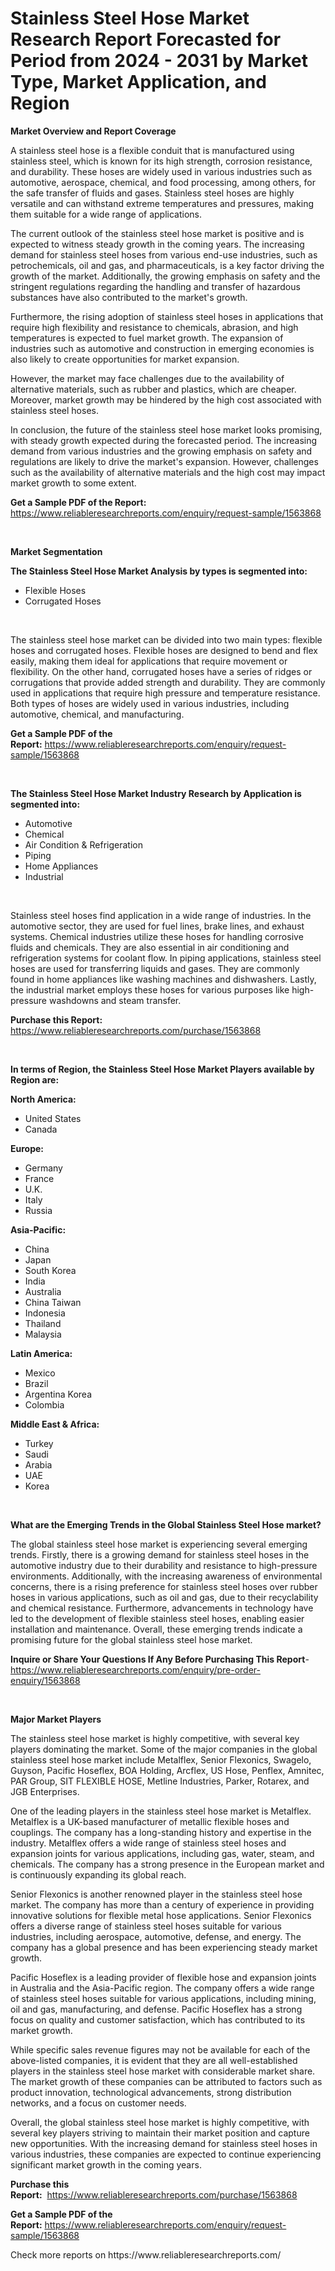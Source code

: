 <p><h1>Stainless Steel Hose Market Research Report Forecasted for Period from 2024 -  2031 by Market Type, Market Application, and Region</h1></p><p><strong>Market Overview and Report Coverage</strong></p>
<p><p>A stainless steel hose is a flexible conduit that is manufactured using stainless steel, which is known for its high strength, corrosion resistance, and durability. These hoses are widely used in various industries such as automotive, aerospace, chemical, and food processing, among others, for the safe transfer of fluids and gases. Stainless steel hoses are highly versatile and can withstand extreme temperatures and pressures, making them suitable for a wide range of applications.</p><p>The current outlook of the stainless steel hose market is positive and is expected to witness steady growth in the coming years. The increasing demand for stainless steel hoses from various end-use industries, such as petrochemicals, oil and gas, and pharmaceuticals, is a key factor driving the growth of the market. Additionally, the growing emphasis on safety and the stringent regulations regarding the handling and transfer of hazardous substances have also contributed to the market's growth.</p><p>Furthermore, the rising adoption of stainless steel hoses in applications that require high flexibility and resistance to chemicals, abrasion, and high temperatures is expected to fuel market growth. The expansion of industries such as automotive and construction in emerging economies is also likely to create opportunities for market expansion.</p><p>However, the market may face challenges due to the availability of alternative materials, such as rubber and plastics, which are cheaper. Moreover, market growth may be hindered by the high cost associated with stainless steel hoses.</p><p>In conclusion, the future of the stainless steel hose market looks promising, with steady growth expected during the forecasted period. The increasing demand from various industries and the growing emphasis on safety and regulations are likely to drive the market's expansion. However, challenges such as the availability of alternative materials and the high cost may impact market growth to some extent.</p></p>
<p><strong>Get a Sample PDF of the Report:</strong> <a href="https://www.reliableresearchreports.com/enquiry/request-sample/1563868">https://www.reliableresearchreports.com/enquiry/request-sample/1563868</a></p>
<p>&nbsp;</p>
<p><strong>Market Segmentation</strong></p>
<p><strong>The Stainless Steel Hose Market Analysis by types is segmented into:</strong></p>
<p><ul><li>Flexible Hoses</li><li>Corrugated Hoses</li></ul></p>
<p>&nbsp;</p>
<p><p>The stainless steel hose market can be divided into two main types: flexible hoses and corrugated hoses. Flexible hoses are designed to bend and flex easily, making them ideal for applications that require movement or flexibility. On the other hand, corrugated hoses have a series of ridges or corrugations that provide added strength and durability. They are commonly used in applications that require high pressure and temperature resistance. Both types of hoses are widely used in various industries, including automotive, chemical, and manufacturing.</p></p>
<p><strong>Get a Sample PDF of the Report:</strong>&nbsp;<a href="https://www.reliableresearchreports.com/enquiry/request-sample/1563868">https://www.reliableresearchreports.com/enquiry/request-sample/1563868</a></p>
<p>&nbsp;</p>
<p><strong>The Stainless Steel Hose Market Industry Research by Application is segmented into:</strong></p>
<p><ul><li>Automotive</li><li>Chemical</li><li>Air Condition & Refrigeration</li><li>Piping</li><li>Home Appliances</li><li>Industrial</li></ul></p>
<p>&nbsp;</p>
<p><p>Stainless steel hoses find application in a wide range of industries. In the automotive sector, they are used for fuel lines, brake lines, and exhaust systems. Chemical industries utilize these hoses for handling corrosive fluids and chemicals. They are also essential in air conditioning and refrigeration systems for coolant flow. In piping applications, stainless steel hoses are used for transferring liquids and gases. They are commonly found in home appliances like washing machines and dishwashers. Lastly, the industrial market employs these hoses for various purposes like high-pressure washdowns and steam transfer.</p></p>
<p><strong>Purchase this Report:</strong>&nbsp; <a href="https://www.reliableresearchreports.com/purchase/1563868">https://www.reliableresearchreports.com/purchase/1563868</a></p>
<p>&nbsp;</p>
<p><strong>In terms of Region, the Stainless Steel Hose Market Players available by Region are:</strong></p>
<p>
    <p> <strong> North America: </strong>
        <ul>
            <li>United States</li>
            <li>Canada</li>
        </ul>
        </p> 
    <p> <strong> Europe: </strong>
        <ul>
            <li>Germany</li>
            <li>France</li>
            <li>U.K.</li>
            <li>Italy</li>
            <li>Russia</li>
        </ul>
        </p> 
    <p> <strong> Asia-Pacific: </strong>
        <ul>
            <li>China</li>
            <li>Japan</li>
            <li>South Korea</li>
            <li>India</li>
            <li>Australia</li>
            <li>China Taiwan</li>
            <li>Indonesia</li>
            <li>Thailand</li>
            <li>Malaysia</li>
        </ul>
        </p> 
    <p> <strong> Latin America: </strong>
        <ul>
            <li>Mexico</li>
            <li>Brazil</li>
            <li>Argentina Korea</li>
            <li>Colombia</li>
        </ul>
        </p> 
    <p> <strong> Middle East & Africa: </strong>
        <ul>
            <li>Turkey</li>
            <li>Saudi</li>
            <li>Arabia</li>
            <li>UAE</li>
            <li>Korea</li>
        </ul>
    </p>
    </p>
<p>&nbsp;</p>
<p><strong>What are the Emerging Trends in the Global Stainless Steel Hose market?</strong></p>
<p><p>The global stainless steel hose market is experiencing several emerging trends. Firstly, there is a growing demand for stainless steel hoses in the automotive industry due to their durability and resistance to high-pressure environments. Additionally, with the increasing awareness of environmental concerns, there is a rising preference for stainless steel hoses over rubber hoses in various applications, such as oil and gas, due to their recyclability and chemical resistance. Furthermore, advancements in technology have led to the development of flexible stainless steel hoses, enabling easier installation and maintenance. Overall, these emerging trends indicate a promising future for the global stainless steel hose market.</p></p>
<p><strong>Inquire or Share Your Questions If Any Before Purchasing This Report</strong>- <a href="https://www.reliableresearchreports.com/enquiry/pre-order-enquiry/1563868">https://www.reliableresearchreports.com/enquiry/pre-order-enquiry/1563868</a></p>
<p>&nbsp;</p>
<p><strong>Major Market Players</strong></p>
<p><p>The stainless steel hose market is highly competitive, with several key players dominating the market. Some of the major companies in the global stainless steel hose market include Metalflex, Senior Flexonics, Swagelo, Guyson, Pacific Hoseflex, BOA Holding, Arcflex, US Hose, Penflex, Amnitec, PAR Group, SIT FLEXIBLE HOSE, Metline Industries, Parker, Rotarex, and JGB Enterprises.</p><p>One of the leading players in the stainless steel hose market is Metalflex. Metalflex is a UK-based manufacturer of metallic flexible hoses and couplings. The company has a long-standing history and expertise in the industry. Metalflex offers a wide range of stainless steel hoses and expansion joints for various applications, including gas, water, steam, and chemicals. The company has a strong presence in the European market and is continuously expanding its global reach.</p><p>Senior Flexonics is another renowned player in the stainless steel hose market. The company has more than a century of experience in providing innovative solutions for flexible metal hose applications. Senior Flexonics offers a diverse range of stainless steel hoses suitable for various industries, including aerospace, automotive, defense, and energy. The company has a global presence and has been experiencing steady market growth.</p><p>Pacific Hoseflex is a leading provider of flexible hose and expansion joints in Australia and the Asia-Pacific region. The company offers a wide range of stainless steel hoses suitable for various applications, including mining, oil and gas, manufacturing, and defense. Pacific Hoseflex has a strong focus on quality and customer satisfaction, which has contributed to its market growth.</p><p>While specific sales revenue figures may not be available for each of the above-listed companies, it is evident that they are all well-established players in the stainless steel hose market with considerable market share. The market growth of these companies can be attributed to factors such as product innovation, technological advancements, strong distribution networks, and a focus on customer needs.</p><p>Overall, the global stainless steel hose market is highly competitive, with several key players striving to maintain their market position and capture new opportunities. With the increasing demand for stainless steel hoses in various industries, these companies are expected to continue experiencing significant market growth in the coming years.</p></p>
<p><strong>Purchase this Report:</strong>&nbsp;&nbsp;<a href="https://www.reliableresearchreports.com/purchase/1563868">https://www.reliableresearchreports.com/purchase/1563868</a></p>
<p></p>
<p><strong>Get a Sample PDF of the Report:</strong>&nbsp;<a href="https://www.reliableresearchreports.com/enquiry/request-sample/1563868">https://www.reliableresearchreports.com/enquiry/request-sample/1563868</a></p>
<p>Check more reports on https://www.reliableresearchreports.com/</p>